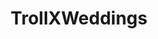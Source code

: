 ---
title: TrollXWeddings
crosslinks:
- livven
- weddingplanning
- JUSTNOMIL
- TrollXChromosomes
- seinfeld
- comics
- '2013'
- weddingswap
---
